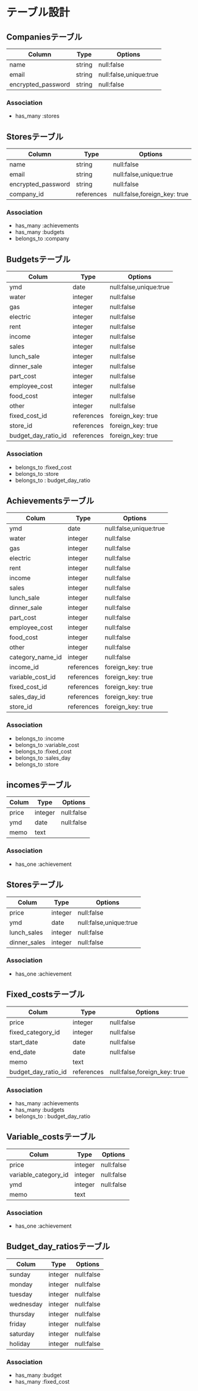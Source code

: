 # テーブル設計

## Companiesテーブル　

| Column             | Type   | Options                   |
| ------------------ | ------ | ------------------------- |
| name               | string | null:false                |
| email              | string | null:false,unique:true    |
| encrypted_password | string | null:false                |

### Association

- has_many :stores

## Storesテーブル　

| Column             | Type      | Options                       |
| ------------------ | --------- | ----------------------------- |
| name               | string    | null:false                    |
| email              | string    | null:false,unique:true        |
| encrypted_password | string    | null:false                    |
| company_id         | references| null:false,foreign_key: true  |

### Association

- has_many :achievements
- has_many :budgets
- belongs_to :company


## Budgetsテーブル

| Colum              | Type       | Options                       |
| ------------------ | ---------- | ----------------------------- |
| ymd                | date       | null:false,unique:true        |
| water              | integer    | null:false                    |
| gas                | integer    | null:false                    |
| electric           | integer    | null:false                    |
| rent               | integer    | null:false                    |
| income             | integer    | null:false                    |
| sales              | integer    | null:false                    |
| lunch_sale         | integer    | null:false                    |
| dinner_sale        | integer    | null:false                    |
| part_cost          | integer    | null:false                    |
| employee_cost      | integer    | null:false                    |
| food_cost          | integer    | null:false                    |
| other              | integer    | null:false                    |
| fixed_cost_id      | references | foreign_key: true             |
| store_id           | references | foreign_key: true             |
| budget_day_ratio_id| references | foreign_key: true             |




### Association

- belongs_to :fixed_cost
- belongs_to :store
- belongs_to : budget_day_ratio


## Achievementsテーブル

| Colum              | Type       | Options                       |
| ------------------ | ---------- | ----------------------------- |
| ymd                | date       | null:false,unique:true        |
| water              | integer    | null:false                    |
| gas                | integer    | null:false                    |
| electric           | integer    | null:false                    |
| rent               | integer    | null:false                    |
| income             | integer    | null:false                    |
| sales              | integer    | null:false                    |
| lunch_sale         | integer    | null:false                    |
| dinner_sale        | integer    | null:false                    |
| part_cost          | integer    | null:false                    |
| employee_cost      | integer    | null:false                    |
| food_cost          | integer    | null:false                    |
| other              | integer    | null:false                    |
| category_name_id   | integer    | null:false                    |
| income_id          | references | foreign_key: true             |
| variable_cost_id   | references | foreign_key: true             |
| fixed_cost_id      | references | foreign_key: true             |
| sales_day_id       | references | foreign_key: true             |
| store_id           | references | foreign_key: true             |




### Association

- belongs_to :income
- belongs_to :variable_cost
- belongs_to :fixed_cost
- belongs_to :sales_day
- belongs_to :store




## incomesテーブル

| Colum              | Type       | Options                       |
| ------------------ | ---------- | ----------------------------- |
| price              | integer    | null:false                    |
| ymd                | date       | null:false                    |
| memo               | text       |                               |


### Association

- has_one :achievement


## Storesテーブル

| Colum              | Type       | Options                        |
| ------------------ | ---------- | ------------------------------ |
| price              | integer    | null:false                     |
| ymd                | date       | null:false,unique:true         |
| lunch_sales        | integer    | null:false                     |
| dinner_sales       | integer    | null:false                     |


### Association


- has_one :achievement



## Fixed_costsテーブル

| Colum              | Type       | Options                        |
| ------------------ | ---------- | ------------------------------ |
| price              | integer    | null:false                     |
| fixed_category_id  | integer    | null:false                     |
| start_date         | date       | null:false                     |
| end_date           | date       | null:false                     |
| memo               | text       |                                |
| budget_day_ratio_id| references | null:false,foreign_key: true   |


### Association


- has_many :achievements
- has_many :budgets
- belongs_to : budget_day_ratio


## Variable_costsテーブル

| Colum               | Type       | Options                        |
| ------------------- | ---------- | ------------------------------ |
| price               | integer    | null:false                     |
| variable_category_id| integer    | null:false                     |
| ymd                 | integer    | null:false                     |
| memo                | text       |                                |


### Association


- has_one :achievement

## Budget_day_ratiosテーブル

| Colum               | Type       | Options                        |
| ------------------- | ---------- | ------------------------------ |
| sunday              | integer    | null:false                     |
| monday              | integer    | null:false                     |
| tuesday             | integer    | null:false                     |
| wednesday           | integer    | null:false                     |
| thursday            | integer    | null:false                     |
| friday              | integer    | null:false                     |
| saturday            | integer    | null:false                     |
| holiday             | integer    | null:false                     |



### Association


- has_many :budget
- has_many :fixed_cost
